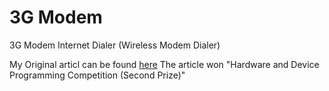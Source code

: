 # 3G Modem
3G Modem Internet Dialer (Wireless Modem Dialer)

My Original articl can be found [here](https://www.codeproject.com/Articles/120638/G-Modem-Internet-Dialer)
The article won "Hardware and Device Programming Competition (Second Prize)"
